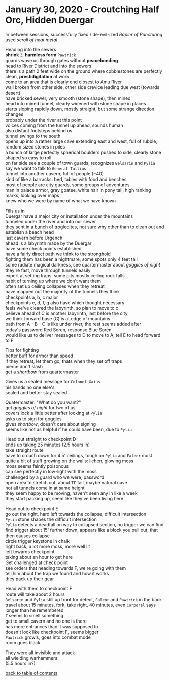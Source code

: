 # January 30, 2020 - Croutching Half Orc, Hidden Duergar

In between sessions, successfully fixed / de-evil-ized _Rapier of Puncturing_  
used _scroll of heat metal_  

Heading into the sewers  
**shrink** `Z`, **harmless form** `Pawtrick`  
guards wave us through gates without **peacebonding**  
head to River District and into the sewers  
there is a path 2 feet wide on the ground where cobblestones are perfectly clean, **prestidigitation** at work  
come to an area that is clearly end closest to Amu River  
wall broken from other side, other side crevice leading due west (towards desert)  
have bricked sewer, very smooth (stone shape), then mined  
head into mined tunnel, clearly widened with stone shape in places  
starts sloping rapidly down, mostly straight, but some strange direction changes  
probably under the river at this point  
voices coming from the tunnel up ahead, sounds human  
also distant footsteps behind us  
tunnel swings to the south  
opens up into a rather large cave extending east and west, full of rubble, random sized stones in piles  
a bunch of large perfectly spherical boulders pushed to side, clearly stone shaped so easy to roll  
on far side see a couple of town guards, recognizes `Belsarin` and `Pylia`  
say we want to talk to `General Tullius`  
tunnel into another cavern, full of people (~40)  
kind of like a barracks: bed, tables with food and benches  
most of people are city guards, some groups of adventures  
man in palace armor, gray goatee, white hair in pony tail, high ranking marks, looking over maps  
knew who we were by name of what we have known  

Fills us in  
Duergar have a major city or installation under the mountains  
tunneled under the river and into our sewer  
they sent in a bunch of trogledites, not sure why other than to clean out and establish a beach head  
last cavern before Urgench  
ahead is a labyrinth made by the Duergar  
have some check points established  
have a fairly direct path we think to the stronghold  
fighting them has been a nightmare, some spots only 4 feet tall  
some radiate magical darkness, see quartermaster about _goggles of night_  
they're fast, move through tunnels easily  
expert at setting traps: some pits mostly ceiling rock falls  
habit of turning up where we don't want them  
often set up ceiling collapses when they retreat  
have mapped out the majority of the tunnels they think  
checkpoints a, b, c major  
checkpoints e, d, f, g also have which thought necessary  
feels we've cleared the labyrinth, so plan to move to c  
believe ahead of C is another labyrinth, last before the city  
we think forward base (C) is at edge of mountains  
path from A - B - C is like under river, the rest seems added after  
today's password Red Soren, response Blue Soren  
would like us to deliver messages to D to move to A, tell E to head forward to F  

Tips for fighting  
better buff for armor than speed  
if they retreat, let them go, thats when they set off traps  
pierce don't slash  
get a _shortbow_ from quartermaster  

Gives us a sealed message for `Colonel Gaius`  
his hands no one else's  
sealed and better stay sealed  

Quatermaster: "What do you want?"  
get _goggles of night_ for two of us  
covers lock a little better after looking at `Pylia`  
asks us to sign for goggles  
gives _shortbow_, doesn't care about signing  
seems like not as helpful if he could have been, due to `Pylia`  

Head out straight to checkpoint D  
ends up taking 25 minutes (2.5 hours in)  
take straight route  
have to crouch down for 4.5' ceilings, tough on `Pylia` and `Faleor` most  
quite a bit of stuff growing on the walls: lichen, glowing moss  
moss seems faintly poisonous  
can see perfectly in low-light with the moss  
challenged by a guard who we were, password  
open area to stretch out, about 11' tall, maybe natural cave  
not all tunnels come in at same height  
they seem happy to be moving, haven't seen any in like a week  
they start packing up, seem like they've been living here  

Head out to checkpoint E  
go out the right, hard left towards the collapse, difficult intersection  
`Pylia` stone shapes the difficult intersection  
`Pylia` detects a deadfall on way to collapsed section, no trigger we can find  
find trigger about 15' further down, appears like a block you pull out, that then causes collapse  
circle trigger keystone in chalk  
right back, a lot more moss, more well lit  
left towards checkpoint  
taking about an hour to get here  
Get challenged at check point  
see orders that heading towards F, we're going with them  
tell him about the trap we found and how it works  
they pack up their gear  

Head with them to checkpoint F  
route will take about 2 hours  
`Belsarin` and `Pylia` still up front for detect, `Faleor` and `Pawtrick` in the back  
travel about 15 minutes, fork, take right, 40 minutes, even `Corporal` says longer than he remembered  
`Z` seems to smell something  
get to small cavern and no one is there  
has more entrances than it was supposed to  
doesn't look like checkpoint F, seems bigger  
`Pawtrick` growls, goes into combat mode  
room goes black  

They were all invisible and attack  
all wielding warhammers  
(5.5 hours in?)  

[back to table of contents](/sessions/TOC.md)

